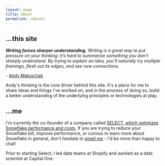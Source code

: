 ```yaml
---
layout: page
title: About
permalink: /about/
---
```


## ...this site

***Writing forces sharper understanding.***
*Writing is a great way to put pressure on your thinking: it’s hard to summarize something you don’t sharply understand. By trying to explain an idea, you’ll naturally try multiple framings, flesh out its edges, and see new connections.* 
<p>- <a href="https://notes.andymatuschak.org/About_these_notes?stackedNotes=z3SjnvsB5aR2ddsycyXofbYR7fCxo7RmKW2be&stackedNotes=z6cFzJWgj9vZpnrQsjrZ8yCNREzCTgyFeVZTb&stackedNotes=z8q1K5a8i95qARkpFwS45qqtQzM8th82TkeUg">Andy Matuschak</a> </p>


Andy's thinking is the core driver behind this site. It's a place for me to share ideas and things I've worked on, and in the process of doing so, build a better understanding of the underlying principles or technologies at play.

## ...me

I'm currently the co-founder of a company called [SELECT, which optimizes Snowflake performance and costs](https://select.dev). If you are trying to reduce your Snowflake bill, improve performance, or curious to learn more about Snowflake in general, don't hesitate to [email me](mailto:ian@select.dev?subject=Select&nbsp;Snowflake&nbsp;Optimization) - I'd be more than happy to chat!

Prior to starting Select, I led data teams at Shopify and worked as a data scientist at Capital One.
